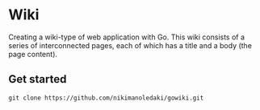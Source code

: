 # Wiki

Creating a wiki-type of web application with Go. This wiki consists of a series of interconnected pages, each of which has a title and a body (the page content).

## Get started
```
git clone https://github.com/nikimanoledaki/gowiki.git
```
